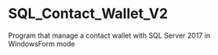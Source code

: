 # SQL_Contact_Wallet_V2
Program that manage a contact wallet with SQL Server 2017 in WindowsForm mode
